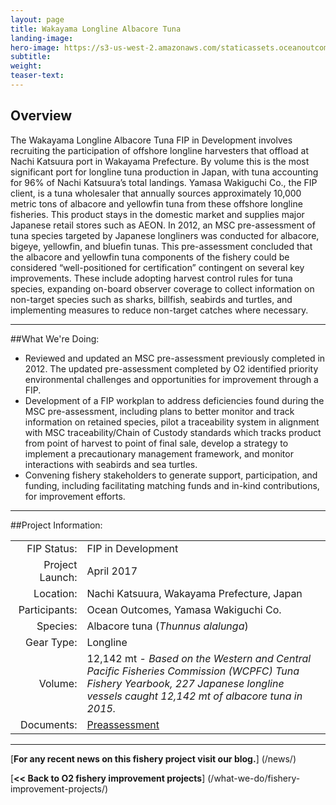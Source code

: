 ```yaml
---
layout: page 
title: Wakayama Longline Albacore Tuna
landing-image:
hero-image: https://s3-us-west-2.amazonaws.com/staticassets.oceanoutcomes.org/hero+photos/wakayama-albacore-tuna-hero.jpg
subtitle:
weight: 
teaser-text:
---
```

<h2>Overview</h2>

The Wakayama Longline Albacore Tuna FIP in Development involves recruiting the participation of offshore longline harvesters that offload at Nachi Katsuura port in Wakayama Prefecture. By volume this is the most significant port for longline tuna production in Japan, with tuna accounting for 96% of Nachi Katsuura’s total landings. Yamasa Wakiguchi Co., the FIP client, is a tuna wholesaler that annually sources approximately 10,000 metric tons of albacore and yellowfin tuna from these offshore longline fisheries. This product stays in the domestic market and supplies major Japanese retail stores such as AEON. In 2012, an MSC pre-assessment of tuna species targeted by Japanese longliners was conducted for albacore, bigeye, yellowfin, and bluefin tunas. This pre-assessment concluded that the albacore and yellowfin tuna components of the fishery could be considered “well-positioned for certification” contingent on several key improvements. These include adopting harvest control rules for tuna species, expanding on-board observer coverage to collect information on non-target species such as sharks, billfish, seabirds and turtles, and implementing measures to reduce non-target catches where necessary.

---

##What We're Doing:

* Reviewed and updated an MSC pre-assessment previously completed in 2012. The updated pre-assessment completed by O2 identified priority environmental challenges and opportunities for improvement through a FIP.
* Development of a FIP workplan to address deficiencies found during the MSC pre-assessment, including plans to better monitor and track information on retained species, pilot a traceability system in alignment with MSC traceability/Chain of Custody standards which tracks product from point of harvest to point of final sale, develop a strategy to implement a precautionary management framework, and monitor interactions with seabirds and sea turtles. 
* Convening fishery stakeholders to generate support, participation, and funding, including facilitating matching funds and in-kind contributions, for improvement efforts.

---

##Project Information:

|||
| ---: | --- |
| FIP Status: | FIP in Development |
| Project Launch: | April 2017 |
| Location: | Nachi Katsuura, Wakayama Prefecture, Japan |
| Participants: | Ocean Outcomes, Yamasa Wakiguchi Co. |
| Species: | Albacore tuna (*Thunnus alalunga*) |
| Gear Type: | Longline |
| Volume: | 12,142 mt - *Based on the Western and Central Pacific Fisheries Commission (WCPFC) Tuna Fishery Yearbook, 227 Japanese longline vessels caught 12,142 mt of albacore tuna in 2015.* |
| Documents: | <a href="https://s3-us-west-2.amazonaws.com/staticassets.oceanoutcomes.org/supporting+documents/Fishery+Project+Resources/WakayamaTunaLonglineTunaFisheryPreassessment2017.pdf" target="_blank">Preassessment</a> |

---

[**For any recent news on this fishery project visit our blog.**] (/news/) 

[**<< Back to O2 fishery improvement projects**] (/what-we-do/fishery-improvement-projects/)
